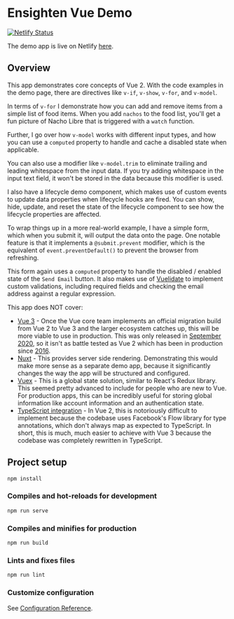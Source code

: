 # Ensighten Vue Demo

[![Netlify Status](https://api.netlify.com/api/v1/badges/02fd2ca6-484e-46a6-9b82-41e2bdc892b0/deploy-status)](https://app.netlify.com/sites/ensighten-vue-demo/deploys)

The demo app is live on Netlify [here](https://ensighten-vue-demo.netlify.app).

## Overview
This app demonstrates core concepts of Vue 2. With the code examples in the demo page, there are directives like `v-if`, `v-show`, `v-for`, and `v-model`. 

In terms of `v-for` I demonstrate how you can add and remove items from a simple list of food items. When you add `nachos` to the food list, you'll get a fun picture of Nacho Libre that is triggered with a `watch` function.

Further, I go over how `v-model` works with different input types, and how you can use a `computed` property to handle and cache a disabled state when applicable. 

You can also use a modifier like `v-model.trim` to eliminate trailing and leading whitespace from the input data. If you try adding whitespace in the input text field, it won't be stored in the data because this modifier is used. 

I also have a lifecycle demo component, which makes use of custom events to update data properties when lifecycle hooks are fired. You can show, hide, update, and reset the state of the lifecycle component to see how the lifecycle properties are affected.

To wrap things up in a more real-world example, I have a simple form, which when you submit it, will output the data onto the page. One notable feature is that it implements a `@submit.prevent` modifier, which is the equivalent of `event.preventDefault()` to prevent the browser from refreshing. 

This form again uses a `computed` property to handle the disabled / enabled state of the `Send Email` button. It also makes use of [Vuelidate](https://vuelidate.js.org) to implement custom validations, including required fields and checking the email address against a regular expression.

This app does NOT cover:
- [Vue 3](https://v3.vuejs.org/) - Once the Vue core team implements an official migration build from Vue 2 to Vue 3 and the larger ecosystem catches up, this will be more viable to use in production. This was only released in [September 2020](https://github.com/vuejs/vue-next/releases/tag/v3.0.0?ref=madewithvuejs.com), so it isn't as battle tested as Vue 2 which has been in production since [2016](https://medium.com/the-vue-point/vue-2-0-is-here-ef1f26acf4b8).
- [Nuxt](https://nuxtjs.org/) - This provides server side rendering. Demonstrating this would make more sense as a separate demo app, because it significantly changes the way the app will be structured and configured.
- [Vuex](https://vuex.vuejs.org/) - This is a global state solution, similar to React's Redux library. This seemed pretty advanced to include for people who are new to Vue. For production apps, this can be incredibly useful for storing global information like account information and an authentication state.
- [TypeScript integration](https://vuejs.org/v2/guide/typescript.html) - In Vue 2, this is notoriously difficult to implement because the codebase uses Facebook's Flow library for type annotations, which don't always map as expected to TypeScript. In short, this is much, much easier to achieve with Vue 3 because the codebase was completely rewritten in TypeScript.

## Project setup
```
npm install
```

### Compiles and hot-reloads for development
```
npm run serve
```

### Compiles and minifies for production
```
npm run build
```

### Lints and fixes files
```
npm run lint
```

### Customize configuration
See [Configuration Reference](https://cli.vuejs.org/config/).
